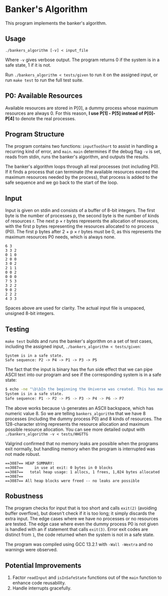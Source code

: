 # Banker's Algorithm

This program implements the banker's algorithm.


## Usage

```
./bankers_algorithm [-v] < input_file
```

Where `-v` gives verbose output. The program returns 0 if the system is in a safe state, 1 if it is not.

Run `./bankers_algorithm < tests/given` to run it on the assigned input, or run `make test` to run the full test suite.


## P0: Available Resources

Available resources are stored in P[0], a dummy process whose maximum resources are always 0. For this reason, **I use P[1] - P[5] instead of P[0]-P[4]** to denote the real processes.


## Program Structure

The program contains two functions: `inputTooShort` to assist in handling a recurring kind of error, and `main`. `main` determines if the debug flag `-v` is set, reads from stdin, runs the banker's algorithm, and outputs the results.

The banker's algorithm loops through all real processes (not including P0). If it finds a process that can terminate (the available resources exceed the maximum resources needed by the process), that process is added to the safe sequence and we go back to the start of the loop.


## Input

Input is given on stdin and consists of a buffer of 8-bit integers. The first byte is the number of processes p, the second byte is the number of kinds of resources r. The next p × r bytes represents the allocation of resources, with the first p bytes representing the resources allocated to no process (P0). The first p bytes after 2 + p × r bytes must be 0, as this represents the maximum resources P0 needs, which is always none.

```
6 3
3 3 2
0 1 0
2 0 0
3 0 2
2 1 1
0 0 2
0 0 0
7 5 3
3 2 2
9 0 2
2 2 2
4 3 3
```
Spaces above are used for clarity. The actual input file is unspaced, unsigned 8-bit integers.


## Testing

`make test` builds and runs the banker's algorithm on a set of test cases, including the assigned input, `./bankers_algorithm < tests/given`:

```
System is in a safe state.
Safe sequence: P2 -> P4 -> P1 -> P3 -> P5
```

The fact that the input is binary has the fun side effect that we can pipe ASCII text into our program and see if the corresponding system is in a safe state:

``` bash
$ echo -ne "\b\bIn the beginning the Universe was created. This has made a lot of people very angry and been widely regarded as a bad move. - DA" | ./bankers_algorithm
System is in a safe state.
Safe sequence: P1 -> P2 -> P5 -> P3 -> P4 -> P6 -> P7
```

The above works because `\b` generates an ASCII backspace, which has numeric value 8. So we are telling `bankers_algorithm` that we have 8 processes (including the dummy process P0) and 8 kinds of resources. The 128-character string represents the resource allocation and maximum possible resource allocation. You can see more detailed output with `./bankers_algorithm -v < tests/HHGTTG`

Valgrind confirmed that no memory leaks are possible when the programs exit normally, but handling memory when the program is interrupted was not made robust.

```
==3087== HEAP SUMMARY:
==3087==     in use at exit: 0 bytes in 0 blocks
==3087==   total heap usage: 1 allocs, 1 frees, 1,024 bytes allocated
==3087==
==3087== All heap blocks were freed -- no leaks are possible
```


## Robustness

The program checks for input that is too short and calls `exit(2)` (avoiding buffer overflow), but doesn't check if it is too long; it simply discards the extra input. The edge cases where we have no processes or no resources are tested. The edge case where even the dummy process P0 is not given is handled with an if statement that calls `exit(3)`. Error exit codes are distinct from `1`, the code returned when the system is not in a safe state.

The program was compiled using GCC 13.2.1 with `-Wall -Wextra` and no warnings were observed.


## Potential Improvements

1. Factor `readInput` and `isInSafeState` functions out of the `main` function to enhance code reusability.
2. Handle interrupts gracefully.
